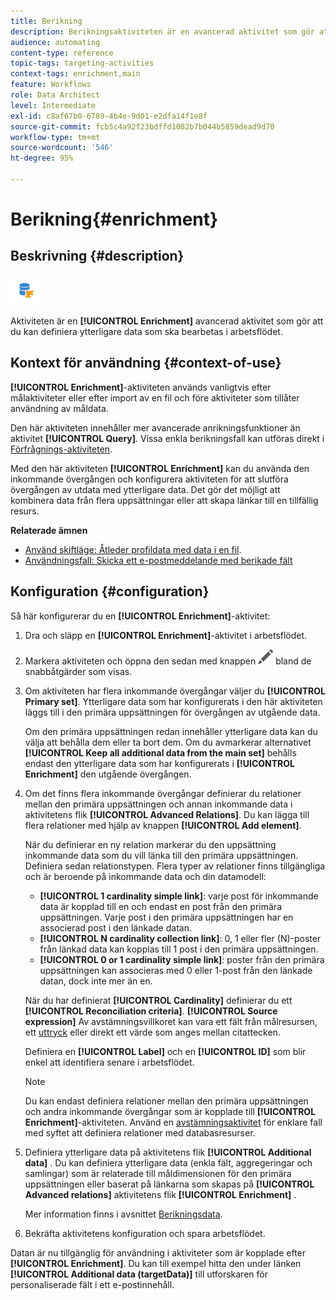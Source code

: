 ```yaml
---
title: Berikning
description: Berikningsaktiviteten är en avancerad aktivitet som gör att du kan definiera ytterligare data som ska bearbetas i arbetsflödet.
audience: automating
content-type: reference
topic-tags: targeting-activities
context-tags: enrichment,main
feature: Workflows
role: Data Architect
level: Intermediate
exl-id: c8af67b0-6789-4b4e-9d01-e2dfa14f1e8f
source-git-commit: fcb5c4a92f23bdffd1082b7b044b5859dead9d70
workflow-type: tm+mt
source-wordcount: '546'
ht-degree: 95%

---
```


# Berikning{#enrichment}

## Beskrivning {#description}

![](assets/enrichment.png)

Aktiviteten är en **[!UICONTROL Enrichment]** avancerad aktivitet som gör att du kan definiera ytterligare data som ska bearbetas i arbetsflödet.

## Kontext för användning {#context-of-use}

**[!UICONTROL Enrichment]**-aktiviteten används vanligtvis efter målaktiviteter eller efter import av en fil och före aktiviteter som tillåter användning av måldata. 

Den här aktiviteten innehåller mer avancerade anrikningsfunktioner än aktivitet **[!UICONTROL Query]**. Vissa enkla berikningsfall kan utföras direkt i [Förfrågnings-aktiviteten](../../automating/using/query.md#enriching-data).

Med den här aktiviteten **[!UICONTROL Enrichment]** kan du använda den inkommande övergången och konfigurera aktiviteten för att slutföra övergången av utdata med ytterligare data. Det gör det möjligt att kombinera data från flera uppsättningar eller att skapa länkar till en tillfällig resurs.

**Relaterade ämnen**

* [Använd skiftläge: Åtleder profildata med data i en fil](../../automating/using/enriching-profile-data-file.md).
* [Användningsfall: Skicka ett e-postmeddelande med berikade fält](../../automating/using/sending-email-enriched-fields.md)

## Konfiguration {#configuration}

Så här konfigurerar du en **[!UICONTROL Enrichment]**-aktivitet:

1. Dra och släpp en **[!UICONTROL Enrichment]**-aktivitet i arbetsflödet.
1. Markera aktiviteten och öppna den sedan med knappen ![](assets/edit_darkgrey-24px.png) bland de snabbåtgärder som visas.
1. Om aktiviteten har flera inkommande övergångar väljer du **[!UICONTROL Primary set]**. Ytterligare data som har konfigurerats i den här aktiviteten läggs till i den primära uppsättningen för övergången av utgående data.

   Om den primära uppsättningen redan innehåller ytterligare data kan du välja att behålla dem eller ta bort dem. Om du avmarkerar alternativet **[!UICONTROL Keep all additional data from the main set]** behålls endast den ytterligare data som har konfigurerats i **[!UICONTROL Enrichment]** den utgående övergången.

1. Om det finns flera inkommande övergångar definierar du relationer mellan den primära uppsättningen och annan inkommande data i aktivitetens flik **[!UICONTROL Advanced Relations]**. Du kan lägga till flera relationer med hjälp av knappen **[!UICONTROL Add element]**.

   När du definierar en ny relation markerar du den uppsättning inkommande data som du vill länka till den primära uppsättningen. Definiera sedan relationstypen. Flera typer av relationer finns tillgängliga och är beroende på inkommande data och din datamodell:

   * **[!UICONTROL 1 cardinality simple link]**: varje post för inkommande data är kopplad till en och endast en post från den primära uppsättningen. Varje post i den primära uppsättningen har en associerad post i den länkade datan.
   * **[!UICONTROL N cardinality collection link]**: 0, 1 eller fler (N)-poster från länkad data kan kopplas till 1 post i den primära uppsättningen.
   * **[!UICONTROL 0 or 1 cardinality simple link]**: poster från den primära uppsättningen kan associeras med 0 eller 1-post från den länkade datan, dock inte mer än en.

   När du har definierat **[!UICONTROL Cardinality]** definierar du ett **[!UICONTROL Reconciliation criteria]**. **[!UICONTROL Source expression]** Av avstämningsvillkoret kan vara ett fält från målresursen, ett [uttryck](../../automating/using/advanced-expression-editing.md) eller direkt ett värde som anges mellan citattecken.

   Definiera en **[!UICONTROL Label]** och en **[!UICONTROL ID]** som blir enkel att identifiera senare i arbetsflödet.

   >[!NOTE]
   >
   >Du kan endast definiera relationer mellan den primära uppsättningen och andra inkommande övergångar som är kopplade till **[!UICONTROL Enrichment]**-aktiviteten. Använd en [avstämningsaktivitet](../../automating/using/reconciliation.md) för enklare fall med syftet att definiera relationer med databasresurser.

1. Definiera ytterligare data på aktivitetens flik **[!UICONTROL Additional data]** . Du kan definiera ytterligare data (enkla fält, aggregeringar och samlingar) som är relaterade till måldimensionen för den primära uppsättningen eller baserat på länkarna som skapas på **[!UICONTROL Advanced relations]** aktivitetens flik **[!UICONTROL Enrichment]** .

   Mer information finns i avsnittet [Berikningsdata](../../automating/using/query.md#enriching-data).

1. Bekräfta aktivitetens konfiguration och spara arbetsflödet.

Datan är nu tillgänglig för användning i aktiviteter som är kopplade efter **[!UICONTROL Enrichment]**. Du kan till exempel hitta den under länken **[!UICONTROL Additional data (targetData)]** till utforskaren för personaliserade fält i ett e-postinnehåll.
